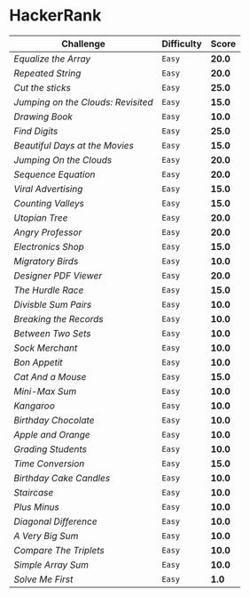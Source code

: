 # HackerRank
Challenge | Difficulty | Score
--- | --- | ---
*Equalize the Array* | `Easy` | **20.0**
*Repeated String* | `Easy` | **20.0**
*Cut the sticks* | `Easy` | **25.0**
*Jumping on the Clouds: Revisited* | `Easy` | **15.0**
*Drawing Book* | `Easy` | **10.0**
*Find Digits* | `Easy` | **25.0**
*Beautiful Days at the Movies* | `Easy` | **15.0**
*Jumping On the Clouds* | `Easy` | **20.0**
*Sequence Equation* | `Easy` | **20.0**
*Viral Advertising* | `Easy` | **15.0**
*Counting Valleys* | `Easy` | **15.0**
*Utopian Tree* | `Easy` | **20.0**
*Angry Professor* | `Easy` | **20.0**
*Electronics Shop* | `Easy` | **15.0**
*Migratory Birds* | `Easy` | **10.0**
*Designer PDF Viewer* | `Easy` | **20.0**
*The Hurdle Race* | `Easy` | **15.0**
*Divisble Sum Pairs* | `Easy` | **10.0**
*Breaking the Records* | `Easy` | **10.0**
*Between Two Sets* | `Easy` | **10.0**
*Sock Merchant* | `Easy` | **10.0**
*Bon Appetit* | `Easy` | **10.0**
*Cat And a Mouse* | `Easy` | **15.0**
*Mini-Max Sum* | `Easy` | **10.0**
*Kangaroo* | `Easy` | **10.0**
*Birthday Chocolate* | `Easy` | **10.0**
*Apple and Orange* | `Easy` | **10.0**
*Grading Students* | `Easy` | **10.0**
*Time Conversion* | `Easy` | **15.0**
*Birthday Cake Candles* | `Easy` | **10.0**
*Staircase* | `Easy` | **10.0**
*Plus Minus* | `Easy` | **10.0**
*Diagonal Difference* | `Easy` | **10.0**
*A Very Big Sum* | `Easy` | **10.0**
*Compare The Triplets* | `Easy` | **10.0**
*Simple Array Sum* | `Easy` | **10.0**
*Solve Me First* | `Easy` | **1.0**

